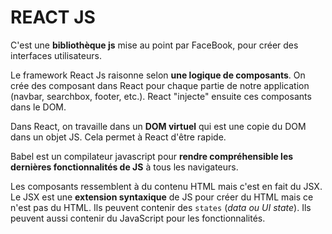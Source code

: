 REACT JS
=======

C'est une **bibliothèque js** mise au point par FaceBook, pour créer des interfaces utilisateurs.

Le framework React Js raisonne selon **une logique de composants**. On crée des composant dans React pour chaque partie de notre application (navbar, searchbox, footer, etc.). React "injecte" ensuite ces composants dans le DOM.

Dans React, on travaille dans un **DOM virtuel** qui est une copie du DOM dans un objet JS. Cela permet à React d'être rapide.

Babel est un compilateur javascript pour **rendre compréhensible les dernières fonctionnalités de JS** à tous les navigateurs.

Les composants ressemblent à du contenu HTML mais c'est en fait du JSX. Le JSX est une **extension syntaxique** de JS pour créer du HTML mais ce n'est pas du HTML. Ils peuvent contenir des `states` (*data ou UI state*). Ils peuvent aussi contenir du JavaScript pour les fonctionnalités.